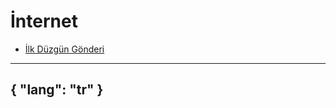# İnternet

- [İlk Düzgün Gönderi](/gönderiler/2024/02/ilk-gönderi)



---
{
    "lang": "tr"
}
---

